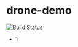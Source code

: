 # drone-demo
[![Build Status](http://106.52.77.233/api/badges/chenly2114/drone-demo/status.svg)](http://106.52.77.233/chenly2114/drone-demo)
- 1